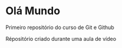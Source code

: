 # Olá Mundo
 Primeiro repositório do curso de Git e Github

 Répositório criado durante uma aula de vídeo
